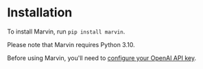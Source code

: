 # Installation

To install Marvin, run `pip install marvin`.

Please note that Marvin requires Python 3.10.

Before using Marvin, you'll need to [configure your OpenAI API key](openai.md).